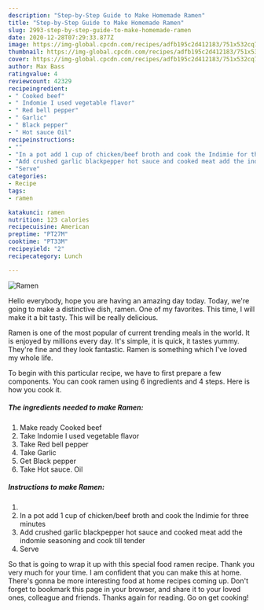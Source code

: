```yaml
---
description: "Step-by-Step Guide to Make Homemade Ramen"
title: "Step-by-Step Guide to Make Homemade Ramen"
slug: 2993-step-by-step-guide-to-make-homemade-ramen
date: 2020-12-28T07:29:33.877Z
image: https://img-global.cpcdn.com/recipes/adfb195c2d412183/751x532cq70/ramen-recipe-main-photo.jpg
thumbnail: https://img-global.cpcdn.com/recipes/adfb195c2d412183/751x532cq70/ramen-recipe-main-photo.jpg
cover: https://img-global.cpcdn.com/recipes/adfb195c2d412183/751x532cq70/ramen-recipe-main-photo.jpg
author: Max Bass
ratingvalue: 4
reviewcount: 42329
recipeingredient:
- " Cooked beef"
- " Indomie I used vegetable flavor"
- " Red bell pepper"
- " Garlic"
- " Black pepper"
- " Hot sauce Oil"
recipeinstructions:
- ""
- "In a pot add 1 cup of chicken/beef broth and cook the Indimie for three minutes"
- "Add crushed garlic blackpepper hot sauce and cooked meat add the indomie seasoning and cook till tender"
- "Serve"
categories:
- Recipe
tags:
- ramen

katakunci: ramen 
nutrition: 123 calories
recipecuisine: American
preptime: "PT27M"
cooktime: "PT33M"
recipeyield: "2"
recipecategory: Lunch

---
```



![Ramen](https://img-global.cpcdn.com/recipes/adfb195c2d412183/751x532cq70/ramen-recipe-main-photo.jpg)

Hello everybody, hope you are having an amazing day today. Today, we're going to make a distinctive dish, ramen. One of my favorites. This time, I will make it a bit tasty. This will be really delicious.

Ramen is one of the most popular of current trending meals in the world. It is enjoyed by millions every day. It's simple, it is quick, it tastes yummy. They're fine and they look fantastic. Ramen is something which I've loved my whole life.




To begin with this particular recipe, we have to first prepare a few components. You can cook ramen using 6 ingredients and 4 steps. Here is how you cook it.

<!--inarticleads1-->

##### The ingredients needed to make Ramen:

1. Make ready  Cooked beef
1. Take  Indomie I used vegetable flavor
1. Take  Red bell pepper
1. Take  Garlic
1. Get  Black pepper
1. Take  Hot sauce. Oil




<!--inarticleads2-->

##### Instructions to make Ramen:

1. 
1. In a pot add 1 cup of chicken/beef broth and cook the Indimie for three minutes
1. Add crushed garlic blackpepper hot sauce and cooked meat add the indomie seasoning and cook till tender
1. Serve




So that is going to wrap it up with this special food ramen recipe. Thank you very much for your time. I am confident that you can make this at home. There's gonna be more interesting food at home recipes coming up. Don't forget to bookmark this page in your browser, and share it to your loved ones, colleague and friends. Thanks again for reading. Go on get cooking!
